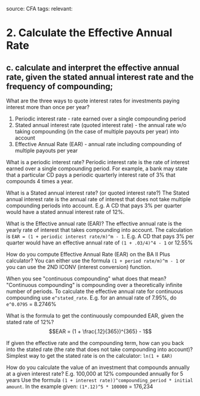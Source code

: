 source: CFA
tags: 
relevant: 

# 2. Calculate the Effective Annual Rate

## c. calculate and interpret the effective annual rate, given the stated annual interest rate and the frequency of compounding;

What are the three ways to quote interest rates for investments paying interest more than once per year?
1. Periodic interest rate - rate earned over a single compounding period
2. Stated annual interest rate (quoted interest rate) - the annual rate w/o taking compounding (in the case of multiple payouts per year) into account
3. Effective Annual Rate (EAR) - annual rate including compounding of multiple payouts per year

What is a periodic interest rate?
Periodic interest rate is the rate of interest earned over a single compounding period. For example, a bank may state that a particular CD pays a periodic quarterly interest rate of 3% that compounds 4 times a year.

What is a Stated annual interest rate? (or quoted interest rate?)
The Stated annual interest rate is the annual rate of interest that does not take multiple compounding periods into account. E.g. A CD that pays 3% per quarter would have a stated annual interest rate of 12%.

What is the Effective annual rate (EAR)?
The effective annual rate is the yearly rate of interest that takes compounding into account. The calculation is `EAR = (1 + periodic interest rate/m)^m - 1`. E.g. A CD that pays 3% per quarter would have an effective annual rate of `(1 + .03/4)^4 - 1` or 12.55%

How do you compute Effective Annual Rate (EAR) on the BA II Plus calculator?
You can either use the formula `(1 + period rate/m)^m - 1` or you can use the 2ND ICONV (interest conversion) function.

When you see "continuous compounding" what does that mean?
"Continuous compounding" is compounding over a theoretically infinite number of periods. To calculate the effective annual rate for continuous compounding use `e^stated_rate`. E.g. for an annual rate of 7.95%, do `e^0.0795` = 8.2746%

What is the formula to get the continuously compounded EAR, given the stated rate of 12%?
$$EAR = (1 + \frac{.12}{365})^{365} - 1$$

If given the effective rate and the compounding term, how can you back into the stated rate (the rate that does not take compounding into account)?
Simplest way to get the stated rate is on the calculator: `ln(1 + EAR)`

How do you calculate the value of an investment that compounds annually at a given interest rate? E.g. 100,000 at 12% compounded annually for 5 years
Use the formula `(1 + interest rate))^compounding_period * initial amount`. In the example given: `(1*.12)^5 * 100000` = 176,234

